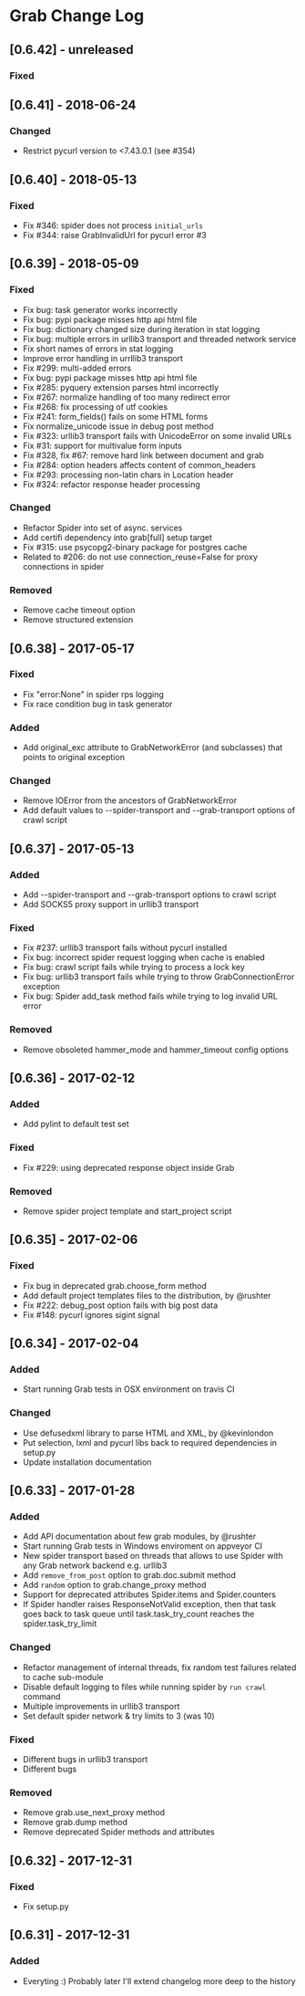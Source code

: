 # Grab Change Log

## [0.6.42] - unreleased
### Fixed

## [0.6.41] - 2018-06-24
### Changed
- Restrict pycurl version to <7.43.0.1 (see #354)

## [0.6.40] - 2018-05-13
### Fixed
- Fix #346: spider does not process `initial_urls`
- Fix #344: raise GrabInvalidUrl for pycurl error #3

## [0.6.39] - 2018-05-09
### Fixed
- Fix bug: task generator works incorrectly
- Fix bug: pypi package misses http api html file
- Fix bug: dictionary changed size during iteration in stat logging
- Fix bug: multiple errors in urllib3 transport and threaded network service
- Fix short names of errors in stat logging
- Improve error handling in urrllib3 transport
- Fix #299: multi-added errors
- Fix bug: pypi package misses http api html file
- Fix #285: pyquery extension parses html incorrectly
- Fix #267: normalize handling of too many redirect error
- Fix #268: fix processing of utf cookies
- Fix #241: form_fields() fails on some HTML forms
- Fix normalize_unicode issue in debug post method
- Fix #323: urllib3 transport fails with UnicodeError on some invalid URLs
- Fix #31: support for multivalue form inputs
- Fix #328, fix #67: remove hard link between document and grab
- Fix #284: option headers affects content of common_headers
- Fix #293: processing non-latin chars in Location header
- Fix #324: refactor response header processing

### Changed
- Refactor Spider into set of async. services
- Add certifi dependency into grab[full] setup target
- Fix #315: use psycopg2-binary package for postgres cache
- Related to #206: do not use connection_reuse=False for proxy connections in spider

### Removed
- Remove cache timeout option
- Remove structured extension

## [0.6.38] - 2017-05-17
### Fixed
- Fix "error:None" in spider rps logging
- Fix race condition bug in task generator

### Added
- Add original_exc attribute to GrabNetworkError (and subclasses) that points to original exception

### Changed
- Remove IOError from the ancestors of GrabNetworkError
- Add default values to --spider-transport and --grab-transport options of crawl script

## [0.6.37] - 2017-05-13
### Added
- Add --spider-transport and --grab-transport options to crawl script
- Add SOCKS5 proxy support in urllib3 transport

### Fixed
- Fix #237: urllib3 transport fails without pycurl installed
- Fix bug: incorrect spider request logging when cache is enabled
- Fix bug: crawl script fails while trying to process a lock key
- Fix bug: urllib3 transport fails while trying to throw GrabConnectionError exception
- Fix bug: Spider add_task method fails while trying to log invalid URL error

### Removed
- Remove obsoleted hammer_mode and hammer_timeout config options

## [0.6.36] - 2017-02-12
### Added
- Add pylint to default test set

### Fixed
- Fix #229: using deprecated response object inside Grab

### Removed
- Remove spider project template and start_project script

## [0.6.35] - 2017-02-06
### Fixed
- Fix bug in deprecated grab.choose_form method
- Add default project templates files to the distribution, by @rushter
- Fix #222: debug_post option fails with big post data
- Fix #148: pycurl ignores sigint signal

## [0.6.34] - 2017-02-04
### Added
- Start running Grab tests in OSX environment on travis CI

### Changed
- Use defusedxml library to parse HTML and XML, by @kevinlondon
- Put selection, lxml and pycurl libs back to required dependencies in setup.py
- Update installation documentation

## [0.6.33] - 2017-01-28 
### Added
- Add API documentation about few grab modules, by @rushter
- Start running Grab tests in Windows enviroment on appveyor CI
- New spider transport based on threads that allows to use Spider with any Grab network backend e.g. urllib3
- Add `remove_from_post` option to grab.doc.submit method 
- Add `random` option to grab.change_proxy method 
- Support for deprecated attributes Spider.items and Spider.counters
- If Spider handler raises ResponseNotValid exception, then that task goes back to task queue until task.task_try_count reaches the spider.task_try_limit

### Changed
- Refactor management of internal threads, fix random test failures related to cache sub-module
- Disable default logging to files while running spider by `run crawl` command
- Multiple improvements in urllib3 transport
- Set default spider network & try limits to 3 (was 10)

### Fixed
- Different bugs in urllib3 transport
- Different bugs

### Removed
- Remove grab.use_next_proxy method
- Remove grab.dump method
- Remove deprecated Spider methods and attributes

## [0.6.32] - 2017-12-31
### Fixed
- Fix setup.py

## [0.6.31] - 2017-12-31
### Added
- Everyting :) Probably later I'll extend changelog more deep to the history

